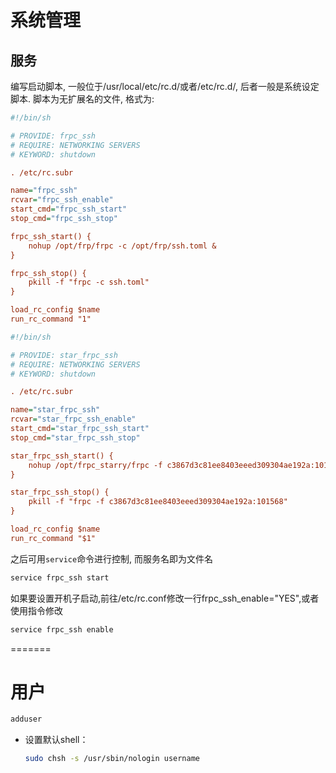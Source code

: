 # 系统管理

## 服务

编写启动脚本, 一般位于/usr/local/etc/rc.d/或者/etc/rc.d/, 后者一般是系统设定脚本. 脚本为无扩展名的文件, 格式为:

```ini
#!/bin/sh

# PROVIDE: frpc_ssh
# REQUIRE: NETWORKING SERVERS
# KEYWORD: shutdown

. /etc/rc.subr

name="frpc_ssh"
rcvar="frpc_ssh_enable"
start_cmd="frpc_ssh_start"
stop_cmd="frpc_ssh_stop"

frpc_ssh_start() {
    nohup /opt/frp/frpc -c /opt/frp/ssh.toml &
}

frpc_ssh_stop() {
    pkill -f "frpc -c ssh.toml"
}

load_rc_config $name
run_rc_command "1"
```

```ini
#!/bin/sh

# PROVIDE: star_frpc_ssh
# REQUIRE: NETWORKING SERVERS
# KEYWORD: shutdown

. /etc/rc.subr

name="star_frpc_ssh"
rcvar="star_frpc_ssh_enable"
start_cmd="star_frpc_ssh_start"
stop_cmd="star_frpc_ssh_stop"

star_frpc_ssh_start() {
    nohup /opt/frpc_starry/frpc -f c3867d3c81ee8403eeed309304ae192a:101568 >/dev/null 2>&1 &
}

star_frpc_ssh_stop() {
    pkill -f "frpc -f c3867d3c81ee8403eeed309304ae192a:101568"
}

load_rc_config $name
run_rc_command "$1"
```

之后可用`service`命令进行控制, 而服务名即为文件名

```bash
service frpc_ssh start
```

如果要设置开机子启动,前往/etc/rc.conf修改一行frpc_ssh_enable="YES",或者使用指令修改

```bash
service frpc_ssh enable
```
=======
# 用户

```sh
adduser
```

- 设置默认shell：

  ```sh
  sudo chsh -s /usr/sbin/nologin username
  ```

  

